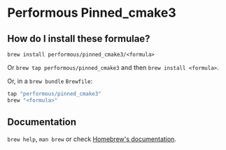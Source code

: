 # Performous Pinned_cmake3

## How do I install these formulae?

`brew install performous/pinned_cmake3/<formula>`

Or `brew tap performous/pinned_cmake3` and then `brew install <formula>`.

Or, in a `brew bundle` `Brewfile`:

```ruby
tap "performous/pinned_cmake3"
brew "<formula>"
```

## Documentation

`brew help`, `man brew` or check [Homebrew's documentation](https://docs.brew.sh).
